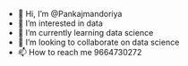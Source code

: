 - 👋 Hi, I’m @Pankajmandoriya
- 👀 I’m interested in data
- 🌱 I’m currently learning data science
- 💞️ I’m looking to collaborate on data science
- 📫 How to reach me 9664730272

<!---
Pankajmandoriya/Pankajmandoriya is a ✨ special ✨ repository because its `README.md` (this file) appears on your GitHub profile.
You can click the Preview link to take a look at your changes.
--->
